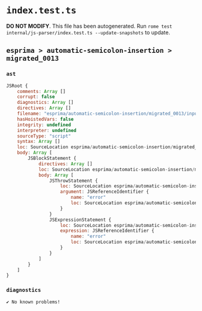 # `index.test.ts`

**DO NOT MODIFY**. This file has been autogenerated. Run `rome test internal/js-parser/index.test.ts --update-snapshots` to update.

## `esprima > automatic-semicolon-insertion > migrated_0013`

### `ast`

```javascript
JSRoot {
	comments: Array []
	corrupt: false
	diagnostics: Array []
	directives: Array []
	filename: "esprima/automatic-semicolon-insertion/migrated_0013/input.js"
	hasHoistedVars: false
	integrity: undefined
	interpreter: undefined
	sourceType: "script"
	syntax: Array []
	loc: SourceLocation esprima/automatic-semicolon-insertion/migrated_0013/input.js 1:0-3:0
	body: Array [
		JSBlockStatement {
			directives: Array []
			loc: SourceLocation esprima/automatic-semicolon-insertion/migrated_0013/input.js 1:0-2:8
			body: Array [
				JSThrowStatement {
					loc: SourceLocation esprima/automatic-semicolon-insertion/migrated_0013/input.js 1:2-1:13
					argument: JSReferenceIdentifier {
						name: "error"
						loc: SourceLocation esprima/automatic-semicolon-insertion/migrated_0013/input.js 1:8-1:13 (error)
					}
				}
				JSExpressionStatement {
					loc: SourceLocation esprima/automatic-semicolon-insertion/migrated_0013/input.js 2:0-2:6
					expression: JSReferenceIdentifier {
						name: "error"
						loc: SourceLocation esprima/automatic-semicolon-insertion/migrated_0013/input.js 2:0-2:5 (error)
					}
				}
			]
		}
	]
}
```

### `diagnostics`

```
✔ No known problems!

```
